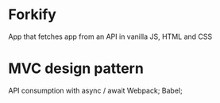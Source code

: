 # Forkify
App that fetches app from an API in vanilla JS, HTML and CSS

# MVC design pattern

API consumption with async / await
Webpack;
Babel;
